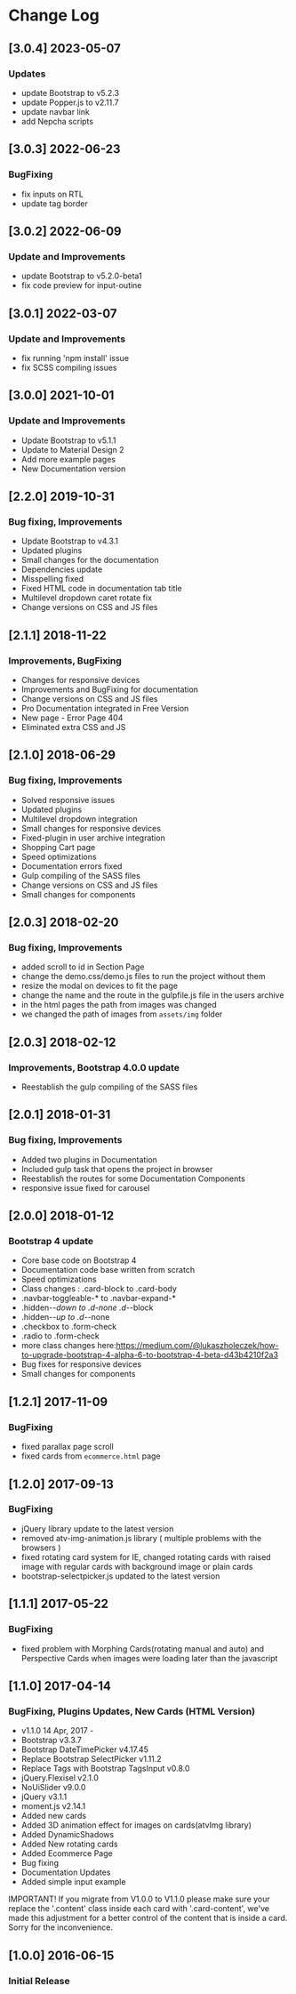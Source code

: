 # Change Log

## [3.0.4] 2023-05-07
### Updates
- update Bootstrap to v5.2.3
- update Popper.js to v2.11.7
- update navbar link 
- add Nepcha scripts
  
## [3.0.3] 2022-06-23
### BugFixing
- fix inputs on RTL
- update <html> tag border

## [3.0.2] 2022-06-09
### Update and Improvements
- update Bootstrap to v5.2.0-beta1
- fix code preview for input-outine

## [3.0.1] 2022-03-07
### Update and Improvements
- fix running 'npm install' issue
- fix SCSS compiling issues

## [3.0.0] 2021-10-01
### Update and Improvements
- Update Bootstrap to v5.1.1
- Update to Material Design 2
- Add more example pages
- New Documentation version

## [2.2.0] 2019-10-31
### Bug fixing, Improvements
- Update Bootstrap to v4.3.1
- Updated plugins
- Small changes for the documentation
- Dependencies update
- Misspelling fixed
- Fixed HTML code in documentation tab title
- Multilevel dropdown caret rotate fix
- Change versions on CSS and JS files

## [2.1.1] 2018-11-22
### Improvements, BugFixing
- Changes for responsive devices
- Improvements and BugFixing for documentation
- Change versions on CSS and JS files
- Pro Documentation integrated in Free Version
- New page - Error Page 404
- Eliminated extra CSS and JS

## [2.1.0] 2018-06-29
### Bug fixing, Improvements
- Solved responsive issues
- Updated plugins
- Multilevel dropdown integration
- Small changes for responsive devices
- Fixed-plugin in user archive integration
- Shopping Cart page
- Speed optimizations
- Documentation errors fixed
- Gulp compiling of the SASS files
- Change versions on CSS and JS files
- Small changes for components

## [2.0.3] 2018-02-20
### Bug fixing, Improvements
- added scroll to id in Section Page
- change the demo.css/demo.js files to run the project without them
- resize the modal on devices to fit the page
- change the name and the route in the gulpfile.js file in the users archive
- in the html pages the path from images was changed
- we changed the path of images from `assets/img` folder

## [2.0.3] 2018-02-12
### Improvements, Bootstrap 4.0.0 update
- Reestablish the gulp compiling of the SASS files

## [2.0.1] 2018-01-31
### Bug fixing, Improvements
- Added two plugins in Documentation
- Included gulp task that opens the project in browser
- Reestablish the routes for some Documentation Components
- responsive issue fixed for carousel

## [2.0.0] 2018-01-12
### Bootstrap 4 update
- Core base code on Bootstrap 4
- Documentation code base written from scratch
- Speed optimizations
- Class changes : .card-block to .card-body
- .navbar-toggleable-* to .navbar-expand-*
- .hidden-*-down to .d-none .d-*-block
- .hidden-*-up to .d-*-none
- .checkbox to .form-check
- .radio to .form-check
- more class changes here:https://medium.com/@lukaszholeczek/how-to-upgrade-bootstrap-4-alpha-6-to-bootstrap-4-beta-d43b4210f2a3
- Bug fixes for responsive devices
- Small changes for components

## [1.2.1] 2017-11-09
### BugFixing
- fixed parallax page scroll
- fixed cards from `ecommerce.html` page

## [1.2.0] 2017-09-13
### BugFixing
- jQuery library update to the latest version
- removed atv-img-animation.js library ( multiple problems with the browsers )
- fixed rotating card system for IE, changed rotating cards with raised image with regular cards with background image or plain cards
- bootstrap-selectpicker.js updated to the latest version

## [1.1.1] 2017-05-22
### BugFixing
- fixed problem with Morphing Cards(rotating manual and auto) and Perspective Cards when images were loading later than the javascript

## [1.1.0] 2017-04-14
### BugFixing, Plugins Updates, New Cards (HTML Version)
- v1.1.0 14 Apr, 2017 -
- Bootstrap v3.3.7
- Bootstrap DateTimePicker v4.17.45
- Replace Bootstrap SelectPicker v1.11.2
- Replace Tags with Bootstrap TagsInput v0.8.0
- jQuery.Flexisel v2.1.0
- NoUiSlider v9.0.0
- jQuery v3.1.1
- moment.js v2.14.1
- Added new cards
- Added 3D animation effect for images on cards(atvImg library)
- Added DynamicShadows
- Added New rotating cards
- Added Ecommerce Page
- Bug fixing
- Documentation Updates
- Added simple input example

IMPORTANT! If you migrate from V1.0.0 to V1.1.0 please make sure your replace the '.content' class inside each card with '.card-content', we've made this adjustment for a better control of the content that is inside a card. Sorry for the inconvenience.

## [1.0.0] 2016-06-15
### Initial Release
